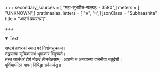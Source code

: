 +++
secondary_sources = [ "महा-सुभाषित-सङ्ग्रहः - 3580",]
meters = [ "UNKNOWN",]
pratimaalaa_letters = [ "स", "प",]
jsonClass = "Subhaashita"
title = "अष्टमं ब्रह्मरन्ध्रम्"

+++

<details open><summary>Text</summary>

अष्टमं ब्रह्मरन्ध्रं स्यात् परं निर्वाणसूचकम्।  
तद्ध्यात्वा सूचिकाग्राभं धूमाकारं विमुच्यते।  
तच्च जालंधरं ज्ञेयं मोक्षदं लीनचेतसाम्॥ अष्टमी च अमावास्या वर्जनीया चतुर्दशी।  
पूर्णिमार्धदिनं यावन् निषिद्धा सर्वकर्मसु॥
</details>
